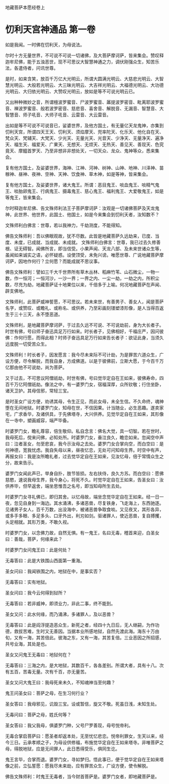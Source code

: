 地藏菩萨本愿经卷上

# 忉利天宫神通品 第一卷

如是我闻。一时佛在忉利天，为母说法。

尔时十方无量世界，不可说不可说一切诸佛，及大菩萨摩诃萨，皆来集会。赞叹释迦牟尼佛，能于五浊恶世，现不可思议大智慧神通之力，调伏刚强众生，知苦乐法，各遣侍者，问讯世尊。

是时，如来含笑，放百千万亿大光明云，所谓大圆满光明云、大慈悲光明云、大智慧光明云、大般若光明云、大三昧光明云、大吉祥光明云、大福德光明云、大功德光明云、大归依光明云、大赞叹光明云，放如是等不可说光明云已。

又出种种微妙之音，所谓檀波罗蜜音、尸波罗蜜音、羼提波罗密音、毗离耶波罗蜜音、禅波罗蜜音、般若波罗密音、慈悲音、喜舍音、解脱音、无漏音、智慧音、大智慧音、师子吼音、大师子吼音、云雷音、大云雷音。

出如是等不可说不可说音已，娑婆世界，及他方国土，有无量亿天龙鬼神，亦集到忉利天宫，所谓四天王天、忉利天、须焰摩天、兜率陀天、化乐天、他化自在天、梵众天、梵辅天、大梵天、少光天、无量光天、光音天、少净天、无量净天、遍净天、福生天、福爱天、广果天、无想天、无烦天、无热天、善见天、善现天、色究竟天、摩醯首罗天、乃至非想非非想处天，一切天众、龙众、鬼神等众，悉来集会。

复有他方国土，及娑婆世界，海神、江神、河神、树神、山神、地神、川泽神、苗稼神、昼神、夜神、空神、天神、饮食神、草木神，如是等神，皆来集会。

复有他方国土，及娑婆世界，诸大鬼王。所谓：恶目鬼王、啖血鬼王、啖精气鬼王、啖胎卵鬼王、行病鬼王、摄毒鬼王、慈心鬼王、福利鬼王、大爱敬鬼王，如是等鬼王，皆来集会。

尔时释迦牟尼佛、告文殊师利法王子菩萨摩诃萨：汝观是一切诸佛菩萨及天龙鬼神，此世界、他世界，此国土、他国土，如是今来集会到忉利天者，汝知数不？

文殊师利白佛言：世尊，若以我神力，千劫测度，不能得知。

佛告文殊师利：吾以佛眼观故，犹不尽数。此皆是地藏菩萨久远劫来，已度、当度、未度，已成就、当成就、未成就。
文殊师利白佛言：世尊，我已过去久修善根、证无碍智。闻佛所言，即当信受。小果声闻、天龙八部、及未来世诸众生等，虽闻如来诚实之语，必怀疑惑。设使顶受，未免兴谤。唯愿世尊、广说地藏菩萨摩诃萨，因地作何行？立何愿？而能成就不思议事。

佛告文殊师利：譬如三千大千世界所有草木丛林、稻麻竹苇、山石微尘，一物一数，作一恒河；一恒河沙，一沙一界；一界之内、一尘一劫，一劫之内，所积尘数，尽充为劫，地藏菩萨证十地果位以来，千倍多于上喻。何况地藏菩萨在声闻、辟支佛地。

文殊师利，此菩萨威神誓愿，不可思议。若未来世，有善男子、善女人，闻是菩萨名字，或赞叹、或瞻礼、或称名、或供养，乃至彩画刻镂塑漆形像，是人当得百返生于三十三天，永不堕恶道。

文殊师利，是地藏菩萨摩诃萨，于过去久远不可说、不可说劫前，身为大长者子。时世有佛，号曰师子奋迅具足万行如来。时长者子，见佛相好，千福庄严，因问彼佛：作何行愿，而得此相？时师子奋迅具足万行如来告长者子：欲证此身，当须久远度脱一切受苦众生。

文殊师利！时长者子，因发愿言：我今尽未来际不可计劫，为是罪苦六道众生，广设方便，尽令解脱，而我自身，方成佛道。以是于彼佛前，立斯大愿，于今百千万亿那由他不可说劫，尚为菩萨。

又于过去，不可思议阿僧祇劫，时世有佛，号曰觉华定自在王如来，彼佛寿命，四百千万亿阿僧祇劫。像法之中，有一婆罗门女，宿福深厚，众所钦敬；行住坐卧，诸天卫护。其母信邪，常轻三宝。

是时圣女广设方便，劝诱其母，令生正见，而此女母，未全生信。不久命终，魂神堕在无间地狱。时婆罗门女，知母在世，不信因果。计当随业，必生恶趣。遂卖家宅，广求香华，及诸供具，于先佛塔寺，大兴供养。见觉华定自在王如来，其形像在一寺中，塑画威容，端严毕备。

时婆罗门女，瞻礼尊容，倍生敬仰。私自念言：佛名大觉，具一切智。若在世时，我母死后，傥来问佛，必知处所。时婆罗门女，垂泣良久，瞻恋如来。忽闻空中声曰：泣者圣女，勿至悲哀，我今示汝母之去处。婆罗门女合掌向空，而白空曰：是何神德，宽我忧虑。我自失母以来，昼夜忆恋，无处可问知母生界。时空中有声，再报女曰：我是汝所瞻礼者，过去觉华定自在王如来，见汝忆母，倍于常情众生之分，故来告示。

婆罗门女闻此声已，举身自扑，肢节皆损。左右扶侍，良久方苏。而白空曰：愿佛慈愍，速说我母生界，我今身心，将死不久。时觉华定自在王如来，告圣女曰：汝供养毕，但早返舍，端坐思惟吾之名号，即当知母所生去处。

时婆罗门女寻礼佛已，即归其舍。以忆母故，端坐念觉华定自在王如来。经一日一夜，忽见自身到一海边。其水涌沸，多诸恶兽，尽复铁身，飞走海上，东西驰逐。见诸男子女人，百千万数，出没海中，被诸恶兽争取食啖。又见夜叉，其形各异，或多手多眼、多足多头、口牙外出，利刃如剑。驱诸罪人，使近恶兽，复自搏攫，头足相就。其形万类，不敢久视。

时婆罗门女，以念佛力故，自然无惧。有一鬼王，名曰无毒，稽首来迎，白圣女曰：善哉，菩萨，何缘来此？

时婆罗门女问鬼王曰：此是何处？

无毒答曰：此是大铁围山西面第一重海。

圣女问曰：我闻铁围之内，地狱在中，是事实否？

无毒答曰：实有地狱。

圣女问曰：我今云何得到狱所？

无毒答曰：若非威神，即须业力，非此二事，终不能到。

圣女又问：此水何缘，而乃涌沸，多诸罪人，及以恶兽？

无毒答曰：此是阎浮提造恶众生，新死之者，经四十九日后，无人继嗣，为作功德，救拔苦难，生时又无善因。当据本业所感地狱，自然先渡此海。海东十万由旬，又有一海，其苦倍此。彼海之东，又有一海，其苦复倍。三业恶因之所招感，共号业海，其处是也。

圣女又问鬼王无毒曰：地狱何在？

无毒答曰：三海之内，是大地狱，其数百千，各各差别。所谓大者，具有十八。次有五百，苦毒无量。次有千百，亦无量苦。

圣女又问大鬼王曰：我母死来未久，不知魂神当至何趣？

鬼王问圣女曰：菩萨之母，在生习何行业？

圣女答曰：我母邪见，讥毁三宝。设或暂信，旋又不敬。死虽日浅，未知生处。

无毒问曰：菩萨之母，姓氏何等？

圣女答曰：我父我母，俱婆罗门种，父号尸罗善现，母号悦帝利。

无毒合掌启菩萨曰：愿圣者却返本处，无至忧忆悲恋。悦帝利罪女，生天以来，经今三日。云承孝顺之子，为母设供修福，布施觉华定自在王如来塔寺。非唯菩萨之母，得脱地狱，应是无间罪人，此日悉得受乐，俱同生讫。

鬼王言毕，合掌而退。婆罗门女，寻如梦归。悟此事已，便于觉华定自在王如来塔像之前，立弘誓愿：愿我尽未来劫，应有罪苦众生，广设方便，使令解脱。

佛告文殊师利：时鬼王无毒者，当今财首菩萨是。婆罗门女者，即地藏菩萨是。
